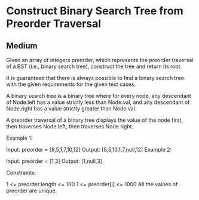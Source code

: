 # Construct Binary Search Tree from Preorder Traversal
## Medium

Given an array of integers preorder, which represents the preorder traversal of a BST (i.e., binary search tree), construct the tree and return its root.

It is guaranteed that there is always possible to find a binary search tree with the given requirements for the given test cases.

A binary search tree is a binary tree where for every node, any descendant of Node.left has a value strictly less than Node.val, and any descendant of Node.right has a value strictly greater than Node.val.

A preorder traversal of a binary tree displays the value of the node first, then traverses Node.left, then traverses Node.right.

 

Example 1:


Input: preorder = [8,5,1,7,10,12]
Output: [8,5,10,1,7,null,12]
Example 2:

Input: preorder = [1,3]
Output: [1,null,3]
 

Constraints:

1 <= preorder.length <= 100
1 <= preorder[i] <= 1000
All the values of preorder are unique.
